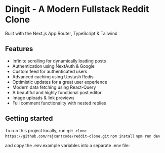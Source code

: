 # Dingit - A Modern Fullstack Reddit Clone
Built with the Next.js App Router, TypeScript & Tailwind

## Features
- Infinite scrolling for dynamically loading posts
- Authentication using NextAuth & Google
- Custom feed for authenticated users
- Advanced caching using Upstash Redis
- Optimistic updates for a great user experience
- Modern data fetching using React-Query
- A beautiful and highly functional post editor
- Image uploads & link previews
- Full comment functionality with nested replies

## Getting started
To run this project locally, run 
`git clone https://github.com/rajcantcode/reddit-clone.git`
`npm install`
`npm run dev`

and copy the .env.example variables into a separate .env file:
